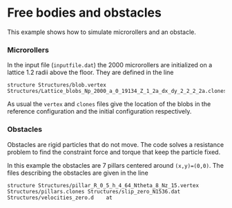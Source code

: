 # Free bodies and obstacles
This example shows how to simulate microrollers and an obstacle.

### Microrollers
In the input file (`inputfile.dat`) the 2000 microrollers are initialized on a lattice 1.2 radii above the floor. They are  defined in the line

```
structure Structures/blob.vertex Structures/Lattice_blobs_Np_2000_a_0_19134_Z_1_2a_dx_dy_2_2_2_2a.clones
```

As usual the `vertex` and `clones` files give the location of the blobs in the reference configuration and the initial configuration respectively.


### Obstacles
Obstacles are rigid particles that do not move. The code solves a resistance problem to find the constraint force and torque that keep the particle fixed.

In this example the obstacles are 7 pillars centered around `(x,y)=(0,0)`. The files describing the obstacles are given in the line

```
structure Structures/pillar_R_0_5_h_4_64_Ntheta_8_Nz_15.vertex Structures/pillars.clones Structures/slip_zero_N1536.dat Structures/velocities_zero.d    at

```

